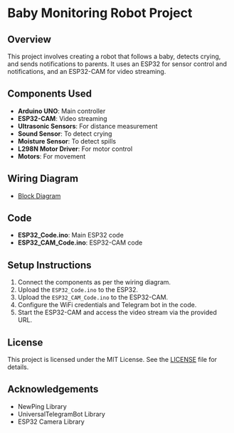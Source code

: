 # Baby Monitoring Robot Project

## Overview
This project involves creating a robot that follows a baby, detects crying, and sends notifications to parents. It uses an ESP32 for sensor control and notifications, and an ESP32-CAM for video streaming.

## Components Used
- **Arduino UNO**: Main controller
- **ESP32-CAM**: Video streaming
- **Ultrasonic Sensors**: For distance measurement
- **Sound Sensor**: To detect crying
- **Moisture Sensor**: To detect spills
- **L298N Motor Driver**: For motor control
- **Motors**: For movement

## Wiring Diagram
- [Block Diagram](docs/Block_Diagram.png)

## Code
- **ESP32_Code.ino**: Main ESP32 code
- **ESP32_CAM_Code.ino**: ESP32-CAM code

## Setup Instructions
1. Connect the components as per the wiring diagram.
2. Upload the `ESP32_Code.ino` to the ESP32.
3. Upload the `ESP32_CAM_Code.ino` to the ESP32-CAM.
4. Configure the WiFi credentials and Telegram bot in the code.
5. Start the ESP32-CAM and access the video stream via the provided URL.

## License
This project is licensed under the MIT License. See the [LICENSE](LICENSE) file for details.

## Acknowledgements
- NewPing Library
- UniversalTelegramBot Library
- ESP32 Camera Library
